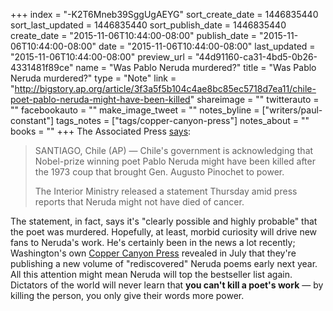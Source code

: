 +++
index = "-K2T6Mneb39SggUgAEYG"
sort_create_date = 1446835440
sort_last_updated = 1446835440
sort_publish_date = 1446835440
create_date = "2015-11-06T10:44:00-08:00"
publish_date = "2015-11-06T10:44:00-08:00"
date = "2015-11-06T10:44:00-08:00"
last_updated = "2015-11-06T10:44:00-08:00"
preview_url = "44d91160-ca31-4bd5-0b26-4331481f89ce"
name = "Was Pablo Neruda murdered?"
title = "Was Pablo Neruda murdered?"
type = "Note"
link = "http://bigstory.ap.org/article/3f3a5f5b104c4ae8bc85ec5718d7ea11/chile-poet-pablo-neruda-might-have-been-killed"
shareimage = ""
twitterauto = ""
facebookauto = ""
make_image_tweet = ""
notes_byline = ["writers/paul-constant"]
tags_notes = ["tags/copper-canyon-press"]
notes_about = ""
books = ""
+++
The Associated Press [says](http://bigstory.ap.org/article/3f3a5f5b104c4ae8bc85ec5718d7ea11/chile-poet-pablo-neruda-might-have-been-killed):

<blockquote><p>SANTIAGO, Chile (AP) — Chile's government is acknowledging that Nobel-prize winning poet Pablo Neruda might have been killed after the 1973 coup that brought Gen. Augusto Pinochet to power.</p>

<p>The Interior Ministry released a statement Thursday amid press reports that Neruda might not have died of cancer.</p></blockquote>

The statement, in fact, says it's "clearly possible and highly probable" that the poet was murdered. Hopefully, at least, morbid curiosity will drive new fans to Neruda's work. He's certainly been in the news a lot recently; Washington's own [Copper Canyon Press](http://artsbeat.blogs.nytimes.com/2015/07/24/rediscovered-pablo-neruda-poems-to-be-published/) revealed in July that they're publishing a new volume of "rediscovered" Neruda poems early next year. All this attention might mean Neruda will top the bestseller list again. Dictators of the world will never learn that **you can't kill a poet's work** — by killing the person, you only give their words more power.